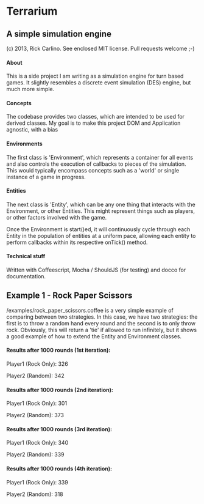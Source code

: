 # Terrarium
## A simple simulation engine

(c) 2013, Rick Carlino. See enclosed MIT license. Pull requests welcome ;-)

#### About
This is a side project I am writing as a simulation engine for turn based games. It slightly resembles a discrete event simulation (DES) engine, but much more simple.

#### Concepts
The codebase provides two classes, which are intended to be used for derived classes. My goal is to make this project DOM and Application agnostic, with a bias

#### Environments
The first class is 'Environment', which represents a container for all events and also controls the execution of callbacks to pieces of the simulation. This would typically encompass concepts such as a 'world' or single instance of a game in progress.

#### Entities
The next class is 'Entity', which can be any one thing that interacts with the Environment, or other Entities. This might represent things such as players, or other factors involved with the game.

Once the Environment is start()ed, it will continuously cycle through each Entity in the population of entities at a uniform pace, allowing each entity to perform callbacks within its respective onTick() method.

#### Technical stuff
Written with Coffeescript, Mocha / ShouldJS (for testing) and docco for documentation.

## Example 1 - Rock Paper Scissors
/examples/rock_paper_scissors.coffee is a very simple example of comparing between two strategies. In this case, we have two strategies: the first is to throw a random hand every round and the second is to only throw rock. Obviously, this will return a 'tie' if allowed to run infinitely, but it shows a good example of how to extend the Entity and Environment classes.


#### Results after 1000 rounds (1st iteration):
Player1 (Rock Only): 326

Player2 (Random): 342

#### Results after 1000 rounds (2nd iteration):
Player1 (Rock Only): 301

Player2 (Random): 373

#### Results after 1000 rounds (3rd iteration):
Player1 (Rock Only): 340

Player2 (Random): 339

#### Results after 1000 rounds (4th iteration):
Player1 (Rock Only): 339

Player2 (Random): 318